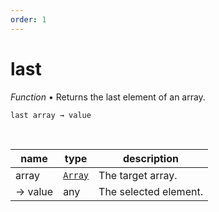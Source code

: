 ```yaml
---
order: 1
---
```

# last

_Function_ &bull; Returns the last element of an array.

<pre><code>last array &rarr; value</code></pre>
<br>

| name | type | description |
|------|------|-------------|
|array|[`Array`][Array]|The target array.|
|&rarr; value|any|The selected element.|




[Array]: https://developer.mozilla.org/en-US/docs/Web/JavaScript/Reference/Global_Objects/Array